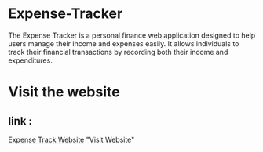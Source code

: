 # Expense-Tracker
The Expense Tracker is a personal finance web application designed to help users manage their income and expenses easily. It allows individuals to track their financial transactions by recording both their income and expenditures.

# Visit the website 
  ## link : 
  [Expense Track Website](https://himanshuco.github.io/Expense-Tracker/) "Visit Website"
